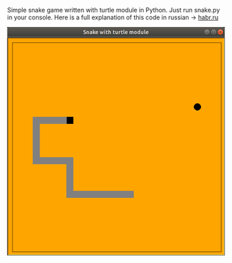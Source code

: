 Simple snake game written with turtle module in Python. Just run snake.py in your console.
Here is a full explanation of this code in russian -> [habr.ru](https://habr.com/ru/sandbox/133055/)

![](image/snake.png)
